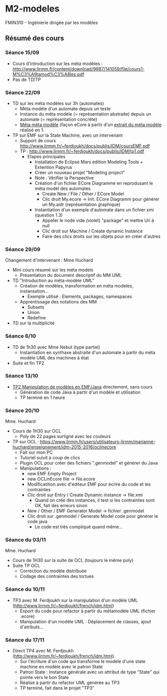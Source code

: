 # M2-modeles
FMIN310 - Ingénierie dirigée par les modèles


## Résumé des cours

### Séance 15/09

- Cours d'introduction sur les méta modèles : http://www.lirmm.fr/content/download/9987/141059/file/cours1-M%C3%A9tamod%C3%A8les.pdf
- Pas de TD/TP

### Séance 22/09

- TD sur les méta modèles sur 3h (automates)
  - Méta modéle d'un automate depuis un texte
  - Instance du méta modèle (= représentation abstraite) depuis un automate (= représentation concrète)
  - [Méta méta modèle](https://raw.githubusercontent.com/Doelia/M2-modeles/master/cours/images/td1_metameta.png) (façon eCore à partir d'un [extrait du méta modèle](https://github.com/Doelia/M2-modeles/blob/master/cours/images/td1_metasimplified.png?raw=true) réalisé en 1.
- TP sur EMF sur la State Machine, avec un intervenant
  - Support de cours http://www.lirmm.fr/~ferdjoukh/docs/publis/IDM/coursEMF.pdf
  - TP : http://www.lirmm.fr/~ferdjoukh/docs/publis/IDM/tp1.pdf
    - Etapes principales
      - Installation de Eclipse Mars edition Modeling Tools + Extention Papyrus
      - Créer un nouveau projet "Modeling project"
      - Note : Vérifier la Perspective
      - Création d'un fichier ECore Diagramme en reprodusant le méta modél des automates
        - Create New / File / Other / ECore Model
        - Clic droit My.ecore -> Init. ECore Diagramm pour générer un My.aidr (représentation graphique)
      - Instantiation d'un exemple d'automate dans un fichier xmi (question 1.3)
        - Appeler le node vide (violet) "package" et mettre Uri à null
        - Clic droit sur Machine / Create dynamic Instance
        - Faire des clics droits sur les objets pour en créer d'autres

### Séance 29/09

Changement d'intervenant : Mme Huchard

- Mini cours résumé sur les méta models
  - Présentation du document descriptif du MM UML
- TD "Introduction au méta-modèle UML"
  - Création de modèles, transformation en méta modeles, instansation...
    - Exemple utilisé : Elements, packages, namespaces
  - Apprentissage des notations des MM
    - Subsets
    - Union
    - Redefine
- TD sur la multiplicité

### Séance 6/10

- TD de 1h30 avec Mme Nebut (type partiel)
  - Instantiation en synthaxe abstraite d'un automate à partir du méta modèle UML des machines à état
- Suite et fin TP2

### Séance 13/10

- [TP2 Manipulation de modèles en EMF/Java](http://www.lirmm.fr/~ferdjoukh/docs/publis/IDM/tp2.pdf) directement, sans cours
  - Génération de code Java à partir d'un modéle et utilisation
  - TP terminé en 1 heure

### Séance 20/10

Mme. Huchard

- Cours de 1H30 sur OCL
  - Poly de 22 pages surligné avec les couleurs
- TP sur OCL : https://www.lirmm.fr/users/utilisateurs-lirmm/marianne-huchard/enseignement/idm-2015-2016/oclinecore
  - Fait sur mon PC
  - Tutoriel suivit à coup de clics
  - Plugin OCL pour créer des fichiers ".genmodel" et générer du Java
  - Manipulations :
    - new EMF Empty Project
    - new OCLinEcore file -> file.ecore
    - Modificatition avec d'éditeur EMF pour écrire du code et les contraintes
    - Clic droit sur Entry / Create Dynamic instance -> file.xmi
      - Quand on crée des instances, il test si les contraintes sont OK, fait des erreurs sinon
    - New / Other / EMF Generator Model -> fichier .genmodel
    - Clic droit sur .genmodel / Generate Model code pour générer le code java
      - Le code est très compliqué quand même...
  

### Séance du 03/11

Mme. Huchard

- Cours de 1H30 sur la suite de OCL (toujours le même poly)
- Suite TP OCL 
  - Correction du modèle distribuée
  - Codage des contraintes des tortues

### Séance du 10/11
- TP3  avec M. Ferdjoukh sur la manipulation d'un modèle UML (http://www.lirmm.fr/~ferdjoukh/french/idm.html)
  - Export du code pour refactor à partir du métamodèle UML (fichier .ecore)
  - Manipulation d'un modèle UML : Déplacement de classes, ajout d'atributs...

### Séance du 17/11
- Direct TP4 avec M. Ferdjoukh (http://www.lirmm.fr/~ferdjoukh/french/idm.html)
  - Sur l'écriture d'un code qui transforme le modèle d'une state machine en modèle avec le patron State
  - Patron State : Instance générale avec un attribut de type "State" qui pointe vers le bon State
  - Réalisé à partir du refactor UML générée au TP3
  - TP terminé, fait dans le projet "TP3"

